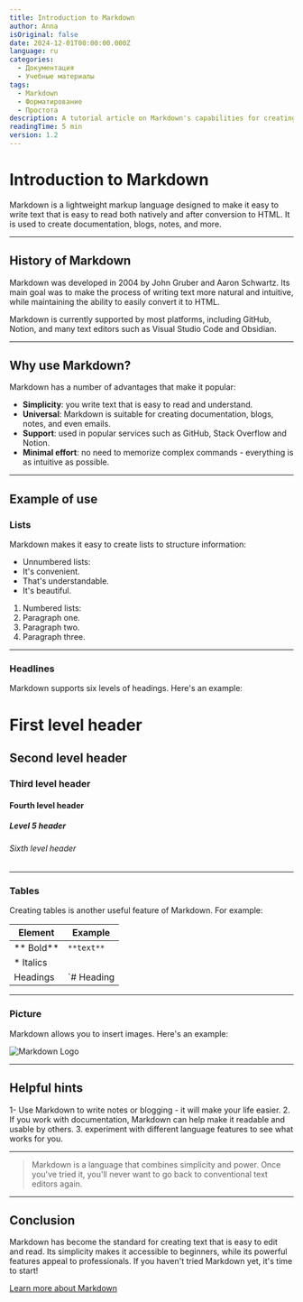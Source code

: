 ```yaml
---
title: Introduction to Markdown
author: Anna
isOriginal: false
date: 2024-12-01T00:00:00.000Z
language: ru
categories:
  - Документация
  - Учебные материалы
tags:
  - Markdown
  - Форматирование
  - Простота
description: A tutorial article on Markdown's capabilities for creating structured text.
readingTime: 5 min
version: 1.2
---
```


# Introduction to Markdown

Markdown is a lightweight markup language designed to make it easy to write text that is easy to read both natively and after conversion to HTML. It is used to create documentation, blogs, notes, and more.

---

## History of Markdown

Markdown was developed in 2004 by John Gruber and Aaron Schwartz. Its main goal was to make the process of writing text more natural and intuitive, while maintaining the ability to easily convert it to HTML.

Markdown is currently supported by most platforms, including GitHub, Notion, and many text editors such as Visual Studio Code and Obsidian.

---

## Why use Markdown?

Markdown has a number of advantages that make it popular:

- **Simplicity**: you write text that is easy to read and understand.
- **Universal**: Markdown is suitable for creating documentation, blogs, notes, and even emails.
- **Support**: used in popular services such as GitHub, Stack Overflow and Notion.
- **Minimal effort**: no need to memorize complex commands - everything is as intuitive as possible.

---

## Example of use

### Lists

Markdown makes it easy to create lists to structure information:

- Unnumbered lists:
- It's convenient.
- That's understandable.
- It's beautiful.

1. Numbered lists:
1. Paragraph one.
2. Paragraph two.
3. Paragraph three.

---

### Headlines

Markdown supports six levels of headings. Here's an example:

# First level header
## Second level header
### Third level header
#### Fourth level header
##### Level 5 header
###### Sixth level header

---

### Tables

Creating tables is another useful feature of Markdown. For example:

| Element | Example |
|--------------|----------------------------|
| ** Bold** | `**text**` | |
| * Italics | | `*text ** |
| Headings | `# Heading | |

---

### Picture

Markdown allows you to insert images. Here's an example:

![Markdown Logo](https://upload.wikimedia.org/wikipedia/commons/4/48/Markdown-mark.svg)

---

## Helpful hints

1- Use Markdown to write notes or blogging - it will make your life easier.
2. If you work with documentation, Markdown can help make it readable and usable by others.
3. experiment with different language features to see what works for you.

---

> Markdown is a language that combines simplicity and power. Once you've tried it, you'll never want to go back to conventional text editors again.

---

## Conclusion

Markdown has become the standard for creating text that is easy to edit and read. Its simplicity makes it accessible to beginners, while its powerful features appeal to professionals. If you haven't tried Markdown yet, it's time to start!

[Learn more about Markdown](https://ru.wikipedia.org/wiki/Markdown)
